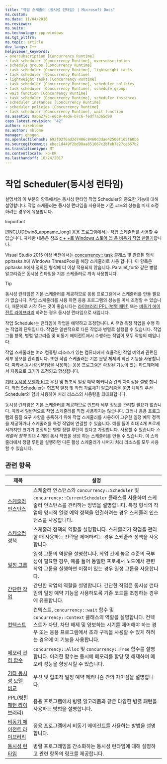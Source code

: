 ```yaml
---
title: "작업 스케줄러 (동시성 런타임) | Microsoft Docs"
ms.custom: 
ms.date: 11/04/2016
ms.reviewer: 
ms.suite: 
ms.technology: cpp-windows
ms.tgt_pltfrm: 
ms.topic: article
dev_langs: C++
helpviewer_keywords:
- oversubscription [Concurrency Runtime]
- task scheduler [Concurrency Runtime], oversubscription
- schedule groups [Concurrency Runtime]
- task scheduler [Concurrency Runtime], lightweight tasks
- task scheduler [Concurrency Runtime]
- lightweight tasks [Concurrency Runtime]
- task scheduler [Concurrency Runtime], scheduler policies
- task scheduler [Concurrency Runtime], schedule groups
- wait function [Concurrency Runtime]
- task scheduler [Concurrency Runtime], scheduler instances
- scheduler instances [Concurrency Runtime]
- scheduler policies [Concurrency Runtime]
- task scheduler [Concurrency Runtime], wait function
ms.assetid: 9aba278c-e0c9-4ede-b7c6-fedf7a365d90
caps.latest.revision: "42"
author: mikeblome
ms.author: mblome
manager: ghogen
ms.openlocfilehash: 692f02f6ad2d7486c8460d3dae42500f165f60b6
ms.sourcegitcommit: ebec1d449f2bd98aa851667c2bfeb7e27ce657b2
ms.translationtype: MT
ms.contentlocale: ko-KR
ms.lasthandoff: 10/24/2017
---
```

# <a name="task-scheduler-concurrency-runtime"></a>작업 Scheduler(동시성 런타임)
설명서의 이 부분의 항목에서는 동시성 런타임 작업 Scheduler의 중요한 기능에 대해 설명합니다. 작업 스케줄러는 동시성 런타임을 사용하는 기존 코드의 성능을 미세 조정하려는 경우에 유용합니다.  
  
> [!IMPORTANT]
>  [!INCLUDE[win8_appname_long](../../build/includes/win8_appname_long_md.md)] 응용 프로그램에서는 작업 스케줄러를 사용할 수 없습니다. 자세한 내용은 참조 [c + +로 Windows 스토어 앱 용 비동기 작업 만들기](../../parallel/concrt/creating-asynchronous-operations-in-cpp-for-windows-store-apps.md)합니다.  
>   
>  Visual Studio 2015 이상 버전에서는 [concurrency:: task](../../parallel/concrt/reference/task-class.md) 클래스 및 관련된 형식 ppltasks.h에 Windows ThreadPool을 해당 스케줄러로 사용 합니다. 이 항목은 ppltasks.h에서 정의된 형식에 더 이상 적용되지 않습니다. Parallel_for와 같은 병렬 알고리즘은 동시성 런타임을 기본 스케줄러로 계속 사용합니다.  
  
> [!TIP]
>  동시성 런타임은 기본 스케줄러를 제공하므로 응용 프로그램에서 스케줄러를 만들 필요가 없습니다. 작업 스케줄러를 사용 하면 응용 프로그램의 성능을 미세 조정할 수 있습니다, 때문에로 시작 하는 것이 좋습니다는 [라이브러리 PPL (병렬 패턴)](../../parallel/concrt/parallel-patterns-library-ppl.md) 또는 [비동기 에이전트 라이브러리](../../parallel/concrt/asynchronous-agents-library.md) 하려는 경우 동시성 런타임으로 새입니다.  
  
 작업 Scheduler는 런타임에 작업을 예약하고 조정합니다. A *작업* 특정 작업을 수행 하는 작업의 단위입니다. 작업은 일반적으로 다른 작업과 병렬로 실행될 수 있습니다. 작업 그룹 항목, 병렬 알고리즘 및 비동기 에이전트에서 수행하는 작업이 모두 작업의 예입니다.  
  
 작업 스케줄러는 여러 컴퓨팅 리소스가 있는 컴퓨터에서 효율적인 작업 예약과 관련된 세부 정보를 관리합니다. 또한 작업 스케줄러는 기본 운영 체제의 최신 기능을 사용합니다. 따라서 동시성 런타임을 사용하는 응용 프로그램은 확장된 기능이 있는 하드웨어에서 자동으로 크기가 조정되고 향상됩니다.  
  
 [기타 동시성 모델과 비교](../../parallel/concrt/comparing-the-concurrency-runtime-to-other-concurrency-models.md) 우선 및 협조적 일정 예약 메커니즘 간의 차이점을 설명 합니다. 작업 Scheduler는 협조적 일정 및 작업 가로채기 알고리즘을 운영 체제의 우선 Scheduler와 함께 사용하여 처리 리소스의 사용량을 최대화합니다.  
  
 동시성 런타임은 기본 스케줄러를 제공하므로 인프라 세부 정보를 관리할 필요가 없습니다. 따라서 일반적으로 작업 스케줄러를 직접 사용하지는 않습니다. 그러나 응용 프로그램의 품질 요구 사항을 충족하기 위해 작업 스케줄러를 사용하여 고유한 일정 예약 정책을 제공하거나 스케줄러를 특정 작업에 연결할 수 있습니다. 예를 들어 최대 4개 프로세서까지만 크기가 조정되는 병렬 정렬 루틴이 있다고 가정합니다. 사용할 수 있습니다 *스케줄러 정책* 최대 4 개의 동시 작업을 생성 하는 스케줄러를 만들 수 있습니다. 이 스케줄러에서 정렬 루틴을 실행하면 다른 활성 스케줄러가 나머지 처리 리소스를 모두 사용할 수 있습니다.  
  
## <a name="related-topics"></a>관련 항목  
  
|제목|설명|  
|-----------|-----------------|  
|[스케줄러 인스턴스](../../parallel/concrt/scheduler-instances.md)|스케줄러 인스턴스와 `concurrency::Scheduler` 및 `concurrency::CurrentScheduler` 클래스를 사용하여 스케줄러 인스턴스를 관리하는 방법을 설명합니다. 특정 형식의 작업에 명시적 일정 예약 정책을 연결하려는 경우 스케줄러 인스턴스를 사용합니다.|  
|[스케줄러 정책](../../parallel/concrt/scheduler-policies.md)|스케줄러 정책의 역할을 설명합니다. 스케줄러가 작업을 관리할 때 사용하는 전략을 제어하려는 경우 스케줄러 정책을 사용합니다.|  
|[일정 그룹](../../parallel/concrt/schedule-groups.md)|일정 그룹의 역할을 설명합니다. 작업 간에 높은 수준의 국부성이 필요한 경우, 예를 들어 동일한 프로세서 노드에서 관련 작업 그룹을 실행하면 이점이 있는 경우 일정 그룹을 사용합니다.|  
|[간단한 작업](../../parallel/concrt/lightweight-tasks.md)|간단한 작업의 역할을 설명합니다. 간단한 작업은 동시성 런타임의 일정 예약 기능을 사용하도록 기존 코드를 조정하는 경우에 유용합니다.|  
|[컨텍스트](../../parallel/concrt/contexts.md)|컨텍스트, `concurrency::wait` 함수 및 `concurrency::Context` 클래스의 역할을 설명합니다. 컨텍스트가 차단, 차단 해제 및 양보하는 시기를 제어해야 하는 경우 또는 응용 프로그램에서 초과 구독을 사용할 수 있게 하려는 경우에 이 기능을 사용합니다.|  
|[메모리 관리 함수](../../parallel/concrt/memory-management-functions.md)|`concurrency::Alloc` 및 `concurrency::Free` 함수를 설명합니다. 이러한 함수는 동시에 메모리를 할당 및 해제하여 메모리 성능을 향상시킬 수 있습니다.|  
|[기타 동시성 모델 비교](../../parallel/concrt/comparing-the-concurrency-runtime-to-other-concurrency-models.md)|우선 및 협조적 일정 예약 메커니즘 간의 차이점을 설명합니다.|  
|[PPL(병렬 패턴 라이브러리)](../../parallel/concrt/parallel-patterns-library-ppl.md)|응용 프로그램에서 병렬 알고리즘과 같은 다양한 병렬 패턴을 사용하는 방법을 설명합니다.|  
|[비동기 에이전트 라이브러리](../../parallel/concrt/asynchronous-agents-library.md)|응용 프로그램에서 비동기 에이전트를 사용하는 방법을 설명합니다.|  
|[동시성 런타임](../../parallel/concrt/concurrency-runtime.md)|병렬 프로그래밍을 간소화하는 동시성 런타임에 대해 설명하고 관련 항목의 링크를 제공합니다.|


